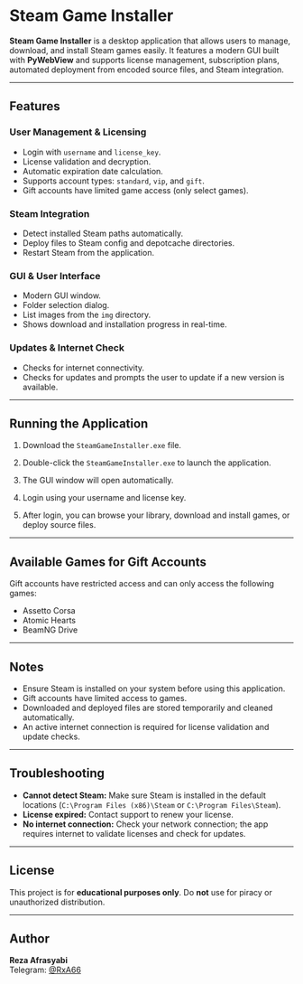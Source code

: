 # Steam Game Installer

**Steam Game Installer** is a desktop application that allows users to manage, download, and install Steam games easily. It features a modern GUI built with **PyWebView** and supports license management, subscription plans, automated deployment from encoded source files, and Steam integration.

---

## Features

### User Management & Licensing
- Login with `username` and `license_key`.
- License validation and decryption.
- Automatic expiration date calculation.
- Supports account types: `standard`, `vip`, and `gift`.
- Gift accounts have limited game access (only select games).

### Steam Integration
- Detect installed Steam paths automatically.
- Deploy files to Steam config and depotcache directories.
- Restart Steam from the application.

### GUI & User Interface
- Modern GUI window.
- Folder selection dialog.
- List images from the `img` directory.
- Shows download and installation progress in real-time.

### Updates & Internet Check
- Checks for internet connectivity.
- Checks for updates and prompts the user to update if a new version is available.

---

## Running the Application

1. Download the `SteamGameInstaller.exe` file.

2. Double-click the `SteamGameInstaller.exe` to launch the application.

3. The GUI window will open automatically.  

4. Login using your username and license key.

5. After login, you can browse your library, download and install games, or deploy source files.

---

## Available Games for Gift Accounts

Gift accounts have restricted access and can only access the following games:

- Assetto Corsa  
- Atomic Hearts  
- BeamNG Drive  

---

## Notes

- Ensure Steam is installed on your system before using this application.
- Gift accounts have limited access to games.
- Downloaded and deployed files are stored temporarily and cleaned automatically.
- An active internet connection is required for license validation and update checks.

---

## Troubleshooting

- **Cannot detect Steam:** Make sure Steam is installed in the default locations (`C:\Program Files (x86)\Steam` or `C:\Program Files\Steam`).
- **License expired:** Contact support to renew your license.
- **No internet connection:** Check your network connection; the app requires internet to validate licenses and check for updates.

---

## License

This project is for **educational purposes only**. Do **not** use for piracy or unauthorized distribution.

---

## Author

**Reza Afrasyabi**  
Telegram: [@RxA66](https://t.me/RxA66)
